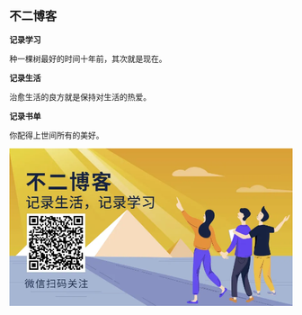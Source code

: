 ## 不二博客

**记录学习**

种一棵树最好的时间十年前，其次就是现在。

**记录生活**

治愈生活的良方就是保持对生活的热爱。

**记录书单**

你配得上世间所有的美好。

![关注公众号](/src/assets/subscription.webp)
